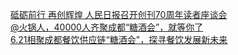   
[砥砺前行 再创辉煌 人民日报召开创刊70周年读者座谈会](http://www.dianyue.me/archives/211/gymemfw3yajqqo3b/)  
[@火锅人，40000人齐聚成都“糖酒会”，就等你了](http://www.dianyue.me/archives/368/kw8jr950eljerlk5/)  
[6.21相聚成都餐饮供应链“糖酒会&quot;，探寻餐饮发展新未来](http://www.dianyue.me/archives/302/wt3r5xv485cwmx7z/)